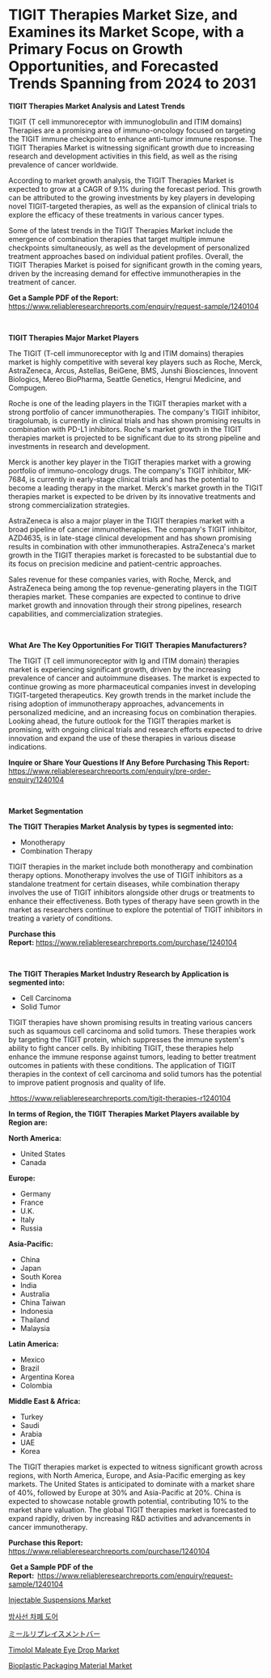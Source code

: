 <p><h1>TIGIT Therapies Market Size, and Examines its Market Scope, with a Primary Focus on Growth Opportunities, and Forecasted Trends Spanning from 2024 to 2031</h1></p><p><strong>TIGIT Therapies Market Analysis and Latest Trends</strong></p>
<p><p>TIGIT (T cell immunoreceptor with immunoglobulin and ITIM domains) Therapies are a promising area of immuno-oncology focused on targeting the TIGIT immune checkpoint to enhance anti-tumor immune response. The TIGIT Therapies Market is witnessing significant growth due to increasing research and development activities in this field, as well as the rising prevalence of cancer worldwide.</p><p>According to market growth analysis, the TIGIT Therapies Market is expected to grow at a CAGR of 9.1% during the forecast period. This growth can be attributed to the growing investments by key players in developing novel TIGIT-targeted therapies, as well as the expansion of clinical trials to explore the efficacy of these treatments in various cancer types.</p><p>Some of the latest trends in the TIGIT Therapies Market include the emergence of combination therapies that target multiple immune checkpoints simultaneously, as well as the development of personalized treatment approaches based on individual patient profiles. Overall, the TIGIT Therapies Market is poised for significant growth in the coming years, driven by the increasing demand for effective immunotherapies in the treatment of cancer.</p></p>
<p><strong>Get a Sample PDF of the Report:&nbsp;</strong> <a href="https://www.reliableresearchreports.com/enquiry/request-sample/1240104">https://www.reliableresearchreports.com/enquiry/request-sample/1240104</a></p>
<p>&nbsp;</p>
<p><strong>TIGIT Therapies Major Market Players</strong></p>
<p><p>The TIGIT (T-cell immunoreceptor with Ig and ITIM domains) therapies market is highly competitive with several key players such as Roche, Merck, AstraZeneca, Arcus, Astellas, BeiGene, BMS, Junshi Biosciences, Innovent Biologics, Mereo BioPharma, Seattle Genetics, Hengrui Medicine, and Compugen.</p><p>Roche is one of the leading players in the TIGIT therapies market with a strong portfolio of cancer immunotherapies. The company's TIGIT inhibitor, tiragolumab, is currently in clinical trials and has shown promising results in combination with PD-L1 inhibitors. Roche's market growth in the TIGIT therapies market is projected to be significant due to its strong pipeline and investments in research and development.</p><p>Merck is another key player in the TIGIT therapies market with a growing portfolio of immuno-oncology drugs. The company's TIGIT inhibitor, MK-7684, is currently in early-stage clinical trials and has the potential to become a leading therapy in the market. Merck's market growth in the TIGIT therapies market is expected to be driven by its innovative treatments and strong commercialization strategies.</p><p>AstraZeneca is also a major player in the TIGIT therapies market with a broad pipeline of cancer immunotherapies. The company's TIGIT inhibitor, AZD4635, is in late-stage clinical development and has shown promising results in combination with other immunotherapies. AstraZeneca's market growth in the TIGIT therapies market is forecasted to be substantial due to its focus on precision medicine and patient-centric approaches.</p><p>Sales revenue for these companies varies, with Roche, Merck, and AstraZeneca being among the top revenue-generating players in the TIGIT therapies market. These companies are expected to continue to drive market growth and innovation through their strong pipelines, research capabilities, and commercialization strategies.</p></p>
<p>&nbsp;</p>
<p><strong>What Are The Key Opportunities For TIGIT Therapies Manufacturers?</strong></p>
<p><p>The TIGIT (T cell immunoreceptor with Ig and ITIM domain) therapies market is experiencing significant growth, driven by the increasing prevalence of cancer and autoimmune diseases. The market is expected to continue growing as more pharmaceutical companies invest in developing TIGIT-targeted therapeutics. Key growth trends in the market include the rising adoption of immunotherapy approaches, advancements in personalized medicine, and an increasing focus on combination therapies. Looking ahead, the future outlook for the TIGIT therapies market is promising, with ongoing clinical trials and research efforts expected to drive innovation and expand the use of these therapies in various disease indications.</p></p>
<p><strong>Inquire or Share Your Questions If Any Before Purchasing This Report:</strong> <a href="https://www.reliableresearchreports.com/enquiry/pre-order-enquiry/1240104">https://www.reliableresearchreports.com/enquiry/pre-order-enquiry/1240104</a></p>
<p>&nbsp;</p>
<p><strong>Market Segmentation</strong></p>
<p><strong>The TIGIT Therapies Market Analysis by types is segmented into:</strong></p>
<p><ul><li>Monotherapy</li><li>Combination Therapy</li></ul></p>
<p><p>TIGIT therapies in the market include both monotherapy and combination therapy options. Monotherapy involves the use of TIGIT inhibitors as a standalone treatment for certain diseases, while combination therapy involves the use of TIGIT inhibitors alongside other drugs or treatments to enhance their effectiveness. Both types of therapy have seen growth in the market as researchers continue to explore the potential of TIGIT inhibitors in treating a variety of conditions.</p></p>
<p><strong>Purchase this Report:&nbsp;</strong><a href="https://www.reliableresearchreports.com/purchase/1240104">https://www.reliableresearchreports.com/purchase/1240104</a></p>
<p>&nbsp;</p>
<p><strong>The TIGIT Therapies Market Industry Research by Application is segmented into:</strong></p>
<p><ul><li>Cell Carcinoma</li><li>Solid Tumor</li></ul></p>
<p><p>TIGIT therapies have shown promising results in treating various cancers such as squamous cell carcinoma and solid tumors. These therapies work by targeting the TIGIT protein, which suppresses the immune system's ability to fight cancer cells. By inhibiting TIGIT, these therapies help enhance the immune response against tumors, leading to better treatment outcomes in patients with these conditions. The application of TIGIT therapies in the context of cell carcinoma and solid tumors has the potential to improve patient prognosis and quality of life.</p></p>
<p><a href="https://www.reliableresearchreports.com/tigit-therapies-r1240104">&nbsp;https://www.reliableresearchreports.com/tigit-therapies-r1240104</a></p>
<p><strong>In terms of Region, the TIGIT Therapies Market Players available by Region are:</strong></p>
<p>
    <p> <strong> North America: </strong>
        <ul>
            <li>United States</li>
            <li>Canada</li>
        </ul>
        </p> 
    <p> <strong> Europe: </strong>
        <ul>
            <li>Germany</li>
            <li>France</li>
            <li>U.K.</li>
            <li>Italy</li>
            <li>Russia</li>
        </ul>
        </p> 
    <p> <strong> Asia-Pacific: </strong>
        <ul>
            <li>China</li>
            <li>Japan</li>
            <li>South Korea</li>
            <li>India</li>
            <li>Australia</li>
            <li>China Taiwan</li>
            <li>Indonesia</li>
            <li>Thailand</li>
            <li>Malaysia</li>
        </ul>
        </p> 
    <p> <strong> Latin America: </strong>
        <ul>
            <li>Mexico</li>
            <li>Brazil</li>
            <li>Argentina Korea</li>
            <li>Colombia</li>
        </ul>
        </p> 
    <p> <strong> Middle East & Africa: </strong>
        <ul>
            <li>Turkey</li>
            <li>Saudi</li>
            <li>Arabia</li>
            <li>UAE</li>
            <li>Korea</li>
        </ul>
    </p>
    </p>
<p><p>The TIGIT therapies market is expected to witness significant growth across regions, with North America, Europe, and Asia-Pacific emerging as key markets. The United States is anticipated to dominate with a market share of 40%, followed by Europe at 30% and Asia-Pacific at 20%. China is expected to showcase notable growth potential, contributing 10% to the market share valuation. The global TIGIT therapies market is forecasted to expand rapidly, driven by increasing R&D activities and advancements in cancer immunotherapy.</p></p>
<p><strong>Purchase this Report: </strong><a href="https://www.reliableresearchreports.com/purchase/1240104">https://www.reliableresearchreports.com/purchase/1240104</a></p>
<p>&nbsp;<strong>Get a Sample PDF of the Report:&nbsp;&nbsp;</strong><a href="https://www.reliableresearchreports.com/enquiry/request-sample/1240104">https://www.reliableresearchreports.com/enquiry/request-sample/1240104</a></p>
<p><strong></strong></p>
<p><p><a href="https://github.com/Alonsoolds3wq1d81czn8rbol/Market-Research-Report-List-2/blob/main/injectable-suspensions-market.md">Injectable Suspensions Market</a></p><p><a href="https://github.com/TitusBoyer1/Market-Research-Report-List-1/blob/main/218027556994.md">방사선 차폐 도어</a></p><p><a href="https://github.com/LeanneBruen2023/Market-Research-Report-List-1/blob/main/818807758993.md">ミールリプレイスメントバー</a></p><p><a href="https://github.com/yemakinde/Market-Research-Report-List-2/blob/main/timolol-maleate-eye-drop-market.md">Timolol Maleate Eye Drop Market</a></p><p><a href="https://issuu.com/reportprime-2/docs/bioplastic-packaging-material-market-size-2030.ppt">Bioplastic Packaging Material Market</a></p></p>